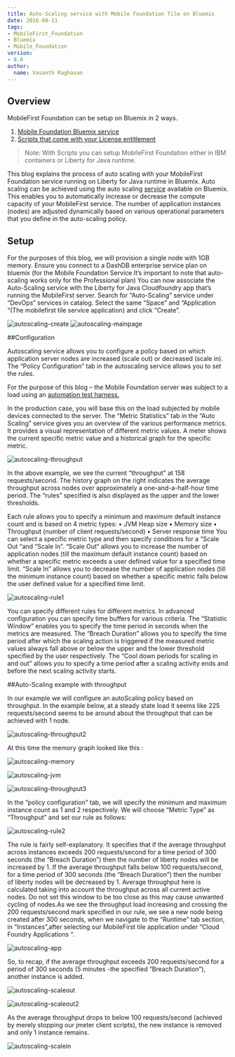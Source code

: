```yaml
---
title: Auto-Scaling service with Mobile Foundation Tile on Bluemix
date: 2016-08-11
tags:
- MobileFirst_Foundation
- Bluemix
- Mobile_Foundation
version:
- 8.0
author:
  name: Vasanth Raghavan
---
```

## Overview
MobileFirst Foundation can be setup on Bluemix in 2 ways. 
1.	[Mobile Foundation Bluemix service](https://new-console.ng.bluemix.net/catalog/services/mobile-foundation/)
2.	[Scripts that come with your License entitlement](https://mobilefirstplatform.ibmcloud.com/tutorials/en/foundation/8.0/bluemix/mobilefirst-server-using-scripts/)

> Note: With Scripts you can setup MobileFirst Foundation either in IBM containers or Liberty for Java runtime. 

This blog explains the process of auto scaling with your MobileFirst Foundation service running on Liberty for Java runtime in Bluemix. Auto scaling can be achieved using the auto scaling [service](https://new-console.stage1.ng.bluemix.net/catalog/services/auto-scaling/) available on Bluemix. This enables you to automatically increase or decrease the compute capacity of your MobileFirst service. The number of application instances (nodes) are adjusted dynamically based on various operational parameters that you define in the auto-scaling policy.

## Setup

For the purposes of this blog, we will provision a single node with 1GB memory. Ensure you connect to a DashDB enterprise service plan on bluemix (for the Mobile Foundation Service It’s important to note that auto-scaling works only for the Professional plan)
You can now associate the Auto-Scaling service with the Liberty for Java Cloudfoundry app that’s running the MobileFirst server. Search for “Auto-Scaling” service under “DevOps“ services in catalog. Select the same “Space” and “Application “(The mobilefirst tile service application) and click “Create”.

![autoscaling-create]({{site.baseurl}}/assets/blog/2016-08-11-Auto-Scaling-service-with-Mobile-Foundation-Tile-on-Bluemix/autoscaling-create.png)
![autoscaling-mainpage]({{site.baseurl}}/assets/blog/2016-08-11-Auto-Scaling-service-with-Mobile-Foundation-Tile-on-Bluemix/autoscaling-mainpage.png)

##Configuration

Autoscaling service allows you to configure a policy based on which application server nodes are increased (scale out) or decreased (scale in). The “Policy Configuration” tab in the autoscaling service allows you to set the rules.

For the purpose of this blog – the Mobile Foundation server was subject to a load using an [automation test harness.](https://mobilefirstplatform.ibmcloud.com/blog/2016/08/09/performance-testing-for-mobilefirst-foundation-8-0/)

In the production case, you will base this on the load subjected by mobile devices connected to the server. The “Metric Statistics” tab in the “Auto Scaling” service gives you an overview of the various performance metrics. It provides a visual representation of different metric values. A meter shows the current specific metric value and a historical graph for the specific metric. 

![autoscaling-throughput]({{site.baseurl}}/assets/blog/2016-08-11-Auto-Scaling-service-with-Mobile-Foundation-Tile-on-Bluemix/autoscaling-throughput.png)

In the above example, we see the current “throughput” at 158 requests/second. The history graph on the right indicates the average throughput across nodes over approximately a one-and-a-half-hour time period. The “rules” specified is also displayed as the upper and the lower thresholds. 

Each rule allows you to specify a minimum and maximum default instance count and is based on 4 metric types: 
•	JVM Heap size
•	Memory size
•	Throughput (number of client requests/second) 
•	Server response time
You can select a specific metric type and then specify conditions for a “Scale Out “and “Scale In”. “Scale Out“ allows you to increase the number of application nodes (till the maximum default instance count) based on whether a specific metric exceeds a user defined value for a specified time limit. “Scale In” allows you to decrease the number of application nodes (till the minimum instance count) based on whether a specific metric falls below the user defined value for a specified time limit.

![autoscaling-rule1]({{site.baseurl}}/assets/blog/2016-08-11-Auto-Scaling-service-with-Mobile-Foundation-Tile-on-Bluemix/autoscaling-rule1.png)

You can specify different rules for different metrics.
In advanced configuration you can specify time buffers for various criteria. The “Statistic Window” enables you to specify the time period in seconds when the metrics are measured. The “Breach Duration” allows you to specify the time period after which the scaling action is triggered if the measured metric values always fall above or below the upper and the lower threshold specified by the user respectively. The “Cool down periods for scaling in and out” allows you to specify a time period after a scaling activity ends and before the next scaling activity starts.

##Auto-Scaling example with throughput

In our example we will configure an autoScaling policy based on throughput. In the example below, at a steady state load it seems like 225 requests/second seems to be around about the throughput that can be achieved with 1 node.

![autoscaling-throughput2]({{site.baseurl}}/assets/blog/2016-08-11-Auto-Scaling-service-with-Mobile-Foundation-Tile-on-Bluemix/autoscaling-throughput2.png)

At this time the memory graph looked like this :

![autoscaling-memory]({{site.baseurl}}/assets/blog/2016-08-11-Auto-Scaling-service-with-Mobile-Foundation-Tile-on-Bluemix/autoscaling-memory.png)

![autoscaling-jvm]({{site.baseurl}}/assets/blog/2016-08-11-Auto-Scaling-service-with-Mobile-Foundation-Tile-on-Bluemix/autoscaling-jvm.png)

![autoscaling-throughput3]({{site.baseurl}}/assets/blog/2016-08-11-Auto-Scaling-service-with-Mobile-Foundation-Tile-on-Bluemix/autoscaling-throughput3.png)

In the ”policy configuration” tab, we will specify the minimum and maximum instance count as 1 and 2 respectively.  We will choose “Metric Type” as “Throughput” and set our rule as follows:

![autoscaling-rule2]({{site.baseurl}}/assets/blog/2016-08-11-Auto-Scaling-service-with-Mobile-Foundation-Tile-on-Bluemix/autoscaling-rule2.png)

The rule is fairly self-explanatory. It specifies that if the average throughput across instances exceeds 200 requests/second for a time period of 300 seconds (the “Breach Duration”) then the number of liberty nodes will be increased by 1. If the average throughput falls below 100 requests/second, for a time period of 300 seconds (the “Breach Duration”) then the number of liberty nodes will be decreased by 1. Average throughput here is calculated taking into account the throughput across all current active nodes. Do not set this window to be too close as this may cause unwanted cycling of nodes.As we see the throughput load increasing and crossing the 200 requests/second mark specified in our rule, we see a new node being created after 300 seconds, when we navigate to the “Runtime” tab section, in “Instances”,after selecting our MobileFirst tile application under “Cloud Foundry Applications “.


![autoscaling-app]({{site.baseurl}}/assets/blog/2016-08-11-Auto-Scaling-service-with-Mobile-Foundation-Tile-on-Bluemix/autoscaling-app.png)

So, to recap, if the average throughput exceeds 200 requests/second for a period of 300 seconds (5 minutes -the specified “Breach Duration”), another instance is added. 

![autoscaling-scaleout]({{site.baseurl}}/assets/blog/2016-08-11-Auto-Scaling-service-with-Mobile-Foundation-Tile-on-Bluemix/autoscaling-scaleout.png)

![autoscaling-scaleout2]({{site.baseurl}}/assets/blog/2016-08-11-Auto-Scaling-service-with-Mobile-Foundation-Tile-on-Bluemix/autoscaling-scaleout2.png)

As the average throughput drops to below 100 requests/second (achieved by merely stopping our jmeter client scripts), the new instance is removed and only 1 instance remains.

![autoscaling-scalein]({{site.baseurl}}/assets/blog/2016-08-11-Auto-Scaling-service-with-Mobile-Foundation-Tile-on-Bluemix/autoscaling-scalein.png)







